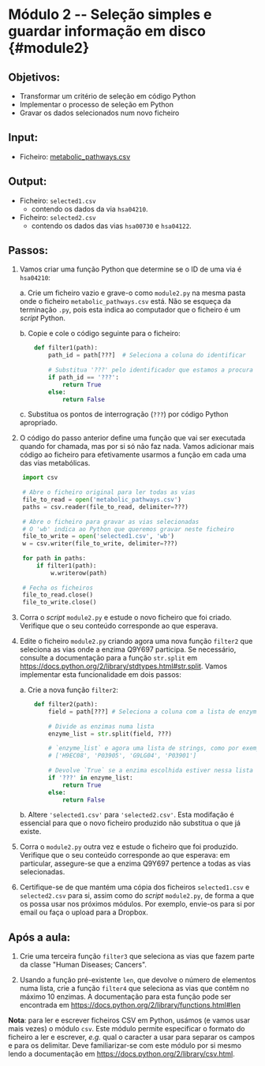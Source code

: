 # Módulo 2 -- Seleção simples e guardar informação em disco {#module2}

## Objetivos:
- Transformar um critério de seleção em código Python
- Implementar o processo de seleção em Python
- Gravar os dados selecionados num novo ficheiro

## Input:
- Ficheiro: [metabolic_pathways.csv](files/metabolic_pathways.csv)

## Output:
- Ficheiro: `selected1.csv`
    * contendo os dados da via `hsa04210`.
- Ficheiro: `selected2.csv`
    * contendo os dados das vias `hsa00730` e `hsa04122`.

## Passos:

1. Vamos criar uma função Python que determine se o ID de uma via é `hsa04210`:

    a. Crie um ficheiro vazio e grave-o como `module2.py` na mesma pasta onde o ficheiro `metabolic_pathways.csv` está.
    Não se esqueça da terminação `.py`, pois esta indica ao computador que o ficheiro é um _script_ Python.
    
    b. Copie e cole o código seguinte para o ficheiro:
    ```python
        def filter1(path):
            path_id = path[???]  # Seleciona a coluna do identificar
            
            # Substitua '???' pelo identificador que estamos a procura
            if path_id == '???':
                return True
            else:
                return False
    ```
    
    c. Substitua os pontos de interrogração (`???`) por código Python apropriado.

2. O código do passo anterior define uma função que vai ser executada quando for chamada, mas por si só não faz nada.
Vamos adicionar mais código ao ficheiro para efetivamente usarmos a função em cada uma das vias metabólicas.
```python
    import csv
    
    # Abre o ficheiro original para ler todas as vias
    file_to_read = open('metabolic_pathways.csv')
    paths = csv.reader(file_to_read, delimiter=???)
    
    # Abre o ficheiro para gravar as vias selecionadas
    # O 'wb' indica ao Python que queremos gravar neste ficheiro
    file_to_write = open('selected1.csv', 'wb')
    w = csv.writer(file_to_write, delimiter=???)
    
    for path in paths:
        if filter1(path):
            w.writerow(path)
    
    # Fecha os ficheiros
    file_to_read.close()
    file_to_write.close()
```

3. Corra o _script_ `module2.py` e estude o novo ficheiro que foi criado.
Verifique que o seu conteúdo corresponde ao que esperava.

4. Edite o ficheiro `module2.py` criando agora uma nova função `filter2` que seleciona as vias onde a enzima Q9Y697 participa.
Se necessário, consulte a documentação para a função `str.split` em <https://docs.python.org/2/library/stdtypes.html#str.split>.
Vamos implementar esta funcionalidade em dois passos:

    a. Crie a nova função `filter2`:
    ```python
        def filter2(path):
            field = path[???] # Seleciona a coluna com a lista de enzymas
            
            # Divide as enzimas numa lista
            enzyme_list = str.split(field, ???)
            
            # `enzyme_list` e agora uma lista de strings, como por exemplo:
            # ['H9EC08', 'P03905', 'G9LG04', 'P03901']
            
            # Devolve `True` se a enzima escolhida estiver nessa lista
            if '???' in enzyme_list:
                return True
            else:
                return False
    ```
    
    b. Altere `'selected1.csv'` para `'selected2.csv'`.
    Esta modifação é essencial para que o novo ficheiro produzido não substitua o que já existe.

5. Corra o `module2.py` outra vez e estude o ficheiro que foi produzido.
Verifique que o seu conteúdo corresponde ao que esperava: em particular, assegure-se que a enzima Q9Y697 pertence a todas as vias selecionadas.

6. Certifique-se de que mantém uma cópia dos ficheiros `selected1.csv` e `selected2.csv` para si, assim como do _script_ `module2.py`, de forma a que os possa usar nos próximos módulos.
Por exemplo, envie-os para si por email ou faça o upload para a Dropbox.

## Após a aula:

1. Crie uma terceira função `filter3` que seleciona as vias que fazem parte da classe "Human Diseases; Cancers".

2. Usando a função pré-existente `len`, que devolve o número de elementos numa lista, crie a função `filter4` que seleciona as vias que contêm no máximo 10 enzimas.
A documentação para esta função pode ser encontrada em <https://docs.python.org/2/library/functions.html#len>

**Nota**: para ler e escrever ficheiros CSV em Python, usámos (e vamos usar mais vezes) o módulo `csv`.
Este módulo permite especificar o formato do ficheiro a ler e escrever, _e.g._ qual o caracter a usar para separar os campos e para os delimitar.
Deve familiarizar-se com este módulo por si mesmo lendo a documentação em <https://docs.python.org/2/library/csv.html>.


